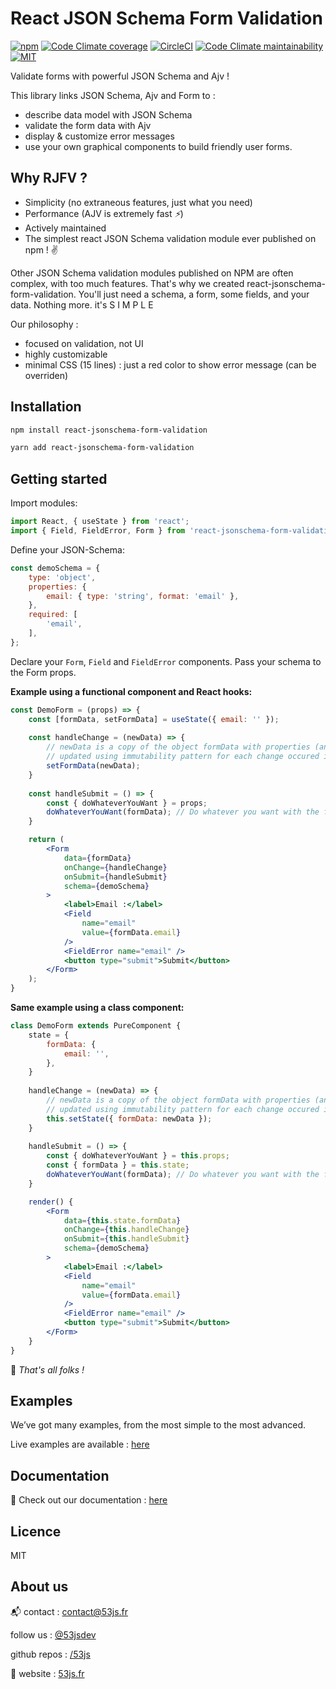 # React JSON Schema Form Validation

[![npm](http://img.shields.io/npm/v/react-jsonschema-form-validation.svg?style=flat)](https://npmjs.org/package/react-jsonschema-form-validation "View this project on npm") 
[![Code Climate coverage](https://img.shields.io/codeclimate/coverage/53js/react-jsonschema-form-validation.svg)](https://codeclimate.com/github/53js/react-jsonschema-form-validation "CodeClimate coverage") 
[![CircleCI](https://img.shields.io/circleci/build/github/53js/react-jsonschema-form-validation.svg)](https://circleci.com/gh/53js/react-jsonschema-form-validation "CircleCI") 
[![Code Climate maintainability](https://img.shields.io/codeclimate/maintainability/53js/react-jsonschema-form-validation.svg)](https://codeclimate.com/github/53js/react-jsonschema-form-validation "CodeClimate maintainability") 
[![MIT](http://img.shields.io/badge/license-MIT-brightgreen.svg)](http://opensource.org/licenses/MIT) 

Validate forms with powerful JSON Schema and Ajv !

This library links JSON Schema, Ajv and Form to :
- describe data model with JSON Schema
- validate the form data with Ajv
- display & customize error messages
- use your own graphical components to build friendly user forms.

## Why RJFV ?
- Simplicity (no extraneous features, just what you need)
- Performance (AJV is extremely fast _:zap:_)
- Actively maintained
- The simplest react JSON Schema validation module ever published on npm ! :v:

Other JSON Schema validation modules published on NPM are often complex, with too much features.
That's why we created react-jsonschema-form-validation. 
You'll just need a schema, a form, some fields, and your data. Nothing more. <i class="fa fa-arrow-right"></i> it's S I M P L E

Our philosophy :
- focused on validation, not UI    
- highly customizable
- minimal CSS (15 lines) : just a red color to show error message (can be overriden)

## Installation

```bash
npm install react-jsonschema-form-validation
```

```bash
yarn add react-jsonschema-form-validation
```

## Getting started

Import modules:  
```js
import React, { useState } from 'react';
import { Field, FieldError, Form } from 'react-jsonschema-form-validation';
```

Define your JSON-Schema:  
```js
const demoSchema = {
	type: 'object',
	properties: {
		email: { type: 'string', format: 'email' },
	},
	required: [
		'email',
	],
};
```

Declare your `Form`, `Field` and `FieldError` components.
Pass your schema to the Form props.

**Example using a functional component and React hooks:**   
```jsx
const DemoForm = (props) => {
	const [formData, setFormData] = useState({ email: '' });
	
	const handleChange = (newData) => {
		// newData is a copy of the object formData with properties (and nested properties)
		// updated using immutability pattern for each change occured in the form.
		setFormData(newData);
	}
	
	const handleSubmit = () => {
		const { doWhateverYouWant } = props;
		doWhateverYouWant(formData); // Do whatever you want with the form data
	}

	return (
		<Form
			data={formData}
			onChange={handleChange}
			onSubmit={handleSubmit}
			schema={demoSchema}
		>
			<label>Email :</label>
			<Field
				name="email"
				value={formData.email}
			/>
			<FieldError name="email" />
			<button type="submit">Submit</button>
		</Form>
	);
}
```

**Same example using a class component:**  
```jsx
class DemoForm extends PureComponent {
	state = {
		formData: {
			email: '',
		},
	}
	
	handleChange = (newData) => {
		// newData is a copy of the object formData with properties (and nested properties)
		// updated using immutability pattern for each change occured in the form.
		this.setState({ formData: newData });
	}
	
	handleSubmit = () => {
		const { doWhateverYouWant } = this.props;
		const { formData } = this.state;
		doWhateverYouWant(formData); // Do whatever you want with the form data
	}

	render() {
		<Form
			data={this.state.formData}
			onChange={this.handleChange}
			onSubmit={this.handleSubmit}
			schema={demoSchema}
		>
			<label>Email :</label>
			<Field
				name="email"
				value={formData.email}
			/>
			<FieldError name="email" />
			<button type="submit">Submit</button>
		</Form>
	}
}
```

🎵 _That's all folks !_ 

## Examples
We’ve got many examples, from the most simple to the most advanced.

Live examples are available : [here](https://53js.github.io/react-jsonschema-form-validation/#/examples/ "examples")

## Documentation

📃 Check out our documentation : [here](https://53js.github.io/react-jsonschema-form-validation "documentation")

## Licence

MIT

## About us

📬 contact : contact@53js.fr

follow us : [@53jsdev](https://twitter.com/53jsdev "https://twitter.com/53jsdev")

github repos : [/53js](https://github.com/53js "https://github.com/53js")

🚀 website : [53js.fr](https://53js.fr "https://www.53js.fr")
